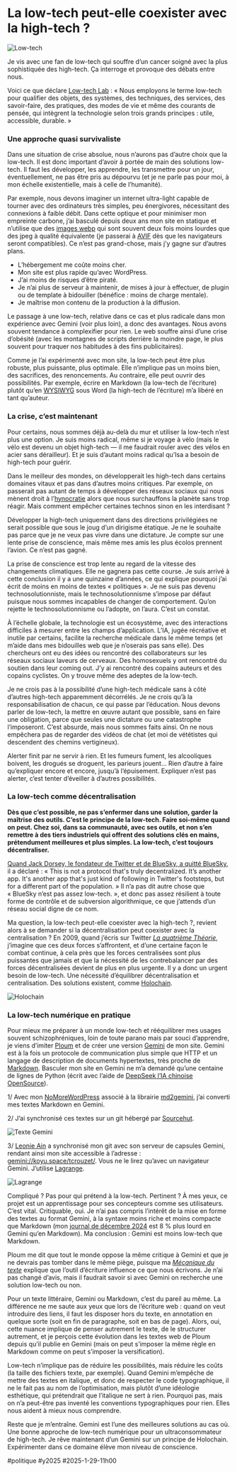 # La low-tech peut-elle coexister avec la high-tech ?

![Low-tech](_i/lowtech.webp)

Je vis avec une fan de low-tech qui souffre d’un cancer soigné avec la plus sophistiquée des high-tech. Ça interroge et provoque des débats entre nous.

Voici ce que déclare [Low-tech Lab](https://lowtechlab.org/fr/la-low-tech) : « Nous employons le terme low-tech pour qualifier des objets, des systèmes, des techniques, des services, des savoir-faire, des pratiques, des modes de vie et même des courants de pensée, qui intègrent la technologie selon trois grands principes : utile, accessible, durable. »

### Une approche quasi survivaliste

Dans une situation de crise absolue, nous n’aurons pas d’autre choix que la low-tech. Il est donc important d’avoir à portée de main des solutions low-tech. Il faut les développer, les apprendre, les transmettre pour un jour, éventuellement, ne pas être pris au dépourvu (et je ne parle pas pour moi, à mon échelle existentielle, mais à celle de l’humanité).

Par exemple, nous devons imaginer un internet ultra-light capable de tourner avec des ordinateurs très simples, peu énergivores, nécessitant des connexions à faible débit. Dans cette optique et pour minimiser mon empreinte carbone, j’ai basculé depuis deux ans mon site en statique et n’utilise que des [images webp](https://fr.wikipedia.org/wiki/WebP) qui sont souvent deux fois moins lourdes que des jpeg à qualité équivalente (je passerai à [AVIF](https://fr.wikipedia.org/wiki/AVIF) dès que les navigateurs seront compatibles). Ce n’est pas grand-chose, mais j’y gagne sur d’autres plans.

* L’hébergement me coûte moins cher.
* Mon site est plus rapide qu’avec WordPress.
* J’ai moins de risques d’être piraté.
* Je n’ai plus de serveur à maintenir, de mises à jour à effectuer, de plugin ou de template à bidouiller (bénéfice : moins de charge mentale).
* Je maîtrise mon contenu de la production à la diffusion.

Le passage à une low-tech, relative dans ce cas et plus radicale dans mon expérience avec Gemini (voir plus loin), a donc des avantages. Nous avons souvent tendance à complexifier pour rien. Le web souffre ainsi d’une crise d’obésité (avec les montagnes de scripts derrière la moindre page, le plus souvent pour traquer nos habitudes à des fins publicitaires).

Comme je l’ai expérimenté avec mon site, la low-tech peut être plus robuste, plus puissante, plus optimale. Elle n’implique pas un moins bien, des sacrifices, des renoncements. Au contraire, elle peut ouvrir des possibilités. Par exemple, écrire en Markdown (la low-tech de l’écriture) plutôt qu’en [WYSIWYG](https://fr.wikipedia.org/wiki/What_you_see_is_what_you_get) sous Word (la high-tech de l’écriture) m’a libéré en tant qu’auteur.

### La crise, c’est maintenant

Pour certains, nous sommes déjà au-delà du mur et utiliser la low-tech n’est plus une option. Je suis moins radical, même si je voyage à vélo (mais le vélo est devenu un objet high-tech — il me faudrait rouler avec des vélos en acier sans dérailleur). Et je suis d’autant moins radical qu’Isa a besoin de high-tech pour guérir.

Dans le meilleur des mondes, on développerait les high-tech dans certains domaines vitaux et pas dans d’autres moins critiques. Par exemple, on passerait pas autant de temps à développer des réseaux sociaux qui nous mènent droit à l’[hynocratie](https://legrandcontinent.eu/fr/2025/01/26/trump-musk-lhypnocratie-ou-lempire-des-fantasmes/) alors que nous surchauffons la planète sans trop réagir. Mais comment empêcher certaines technos sinon en les interdisant ?

Développer la high-tech uniquement dans des directions privilégiées ne serait possible que sous le joug d’un dirigisme étatique. Je ne le souhaite pas parce que je ne veux pas vivre dans une dictature. Je compte sur une lente prise de conscience, mais même mes amis les plus écolos prennent l’avion. Ce n’est pas gagné.

La prise de conscience est trop lente au regard de la vitesse des changements climatiques. Elle ne gagnera pas cette course. Je suis arrivé à cette conclusion il y a une quinzaine d’années, ce qui explique pourquoi j’ai écrit de moins en moins de textes « politiques ». Je ne suis pas devenu technosolutionniste, mais le technosolutionnisme s’impose par défaut puisque nous sommes incapables de changer de comportement. Qu’on rejette le technosolutionnisme ou l’adopte, on l’aura. C’est un constat. 

À l’échelle globale, la technologie est un écosystème, avec des interactions difficiles à mesurer entre les champs d’application. L’IA, jugée récréative et inutile par certains, facilite la recherche médicale dans le même temps (et m’aide dans mes bidouilles web que je n’oserais pas sans elle). Des chercheurs ont eu des idées ou rencontré des collaborateurs sur les réseaux sociaux laveurs de cerveaux. Des homosexuels y ont rencontré du soutien dans leur coming out. J’y ai rencontré des copains auteurs et des copains cyclistes. On y trouve même des adeptes de la low-tech.

Je ne crois pas à la possibilité d’une high-tech médicale sans à côté d’autres high-tech apparemment décorrélés. Je ne crois qu’à la responsabilisation de chacun, ce qui passe par l’éducation. Nous devons parler de low-tech, la mettre en œuvre autant que possible, sans en faire une obligation, parce que seules une dictature ou une catastrophe l’imposeront. C’est absurde, mais nous sommes faits ainsi. On ne nous empêchera pas de regarder des vidéos de chat (et moi de vététistes qui descendent des chemins vertigineux).

Alerter finit par ne servir à rien. Et les fumeurs fument, les alcooliques boivent, les drogués se droguent, les parieurs jouent… Rien d’autre à faire qu’expliquer encore et encore, jusqu’à l’épuisement. Expliquer n’est pas alerter, c’est tenter d’éveiller à d’autres possibilités. 

### La low-tech comme décentralisation

**Dès que c’est possible, ne pas s’enfermer dans une solution, garder la maîtrise des outils. C’est le principe de la low-tech. Faire soi-même quand on peut. Chez soi, dans sa communauté, avec ses outils, et non s’en remettre à des tiers industriels qui offrent des solutions clés en mains, prétendument meilleures et plus simples. La low-tech, c’est toujours décentraliser.**

[Quand Jack Dorsey, le fondateur de Twitter et de BlueSky, a quitté BlueSky](https://www.piratewires.com/p/interview-with-jack-dorsey-mike-solana), il a déclaré : « This is not a protocol that's truly decentralized. It’s another app. It's another app that's just kind of following in Twitter's footsteps, but for a different part of the population. » Il n’a pas dit autre chose que « BlueSky n’est pas assez low-tech. », et donc pas assez résilient à toute forme de contrôle et de subversion algorithmique, ce que j’attends d’un réseau social digne de ce nom.

Ma question, la low-tech peut-elle coexister avec la high-tech ?, revient alors à se demander si la décentralisation peut coexister avec la centralisation ? En 2009, quand j’écris sur Twitter [*La quatrième Théorie*](https://tcrouzet.com/books/la-quatrieme-theorie/la-quatrieme-theorie/), j’imagine que ces deux forces s’affrontent, et d’une certaine façon le combat continue, à cela près que les forces centralisées sont plus puissantes que jamais et que la nécessité de les contrebalancer par des forces décentralisées devient de plus en plus urgente. Il y a donc un urgent besoin de low-tech. Une nécessité d’équilibrer décentralisation et centralisation. Des solutions existent, comme [Holochain](https://developer.holochain.org/concepts/1_the_basics/).

![Holochain](_i/holochain.webp)

### La low-tech numérique en pratique

Pour mieux me préparer à un monde low-tech et rééquilibrer mes usages souvent schizophréniques, loin de toute parano mais par souci d’apprendre, je viens d’imiter [Ploum](https://ploum.net/) et de créer une version [Gemini](https://fr.wikipedia.org/wiki/Gemini_(protocole)) de mon site. Gemini est à la fois un protocole de communication plus simple que HTTP et un langage de description de documents hypertextes, très proche de [Markdown](https://fr.wikipedia.org/wiki/Markdown). Basculer mon site en Gemini ne m’a demandé qu’une centaine de lignes de Python (écrit avec l’aide de [DeepSeek l’IA chinoise OpenSource](https://github.com/deepseek-ai)).

1/ Avec mon [NoMoreWordPress](https://github.com/tcrouzet/NoMoreWordPress) associé à la librairie [md2gemini](https://github.com/makew0rld/md2gemini), j’ai converti mes textes Markdown en Gemini.

2/ J’ai synchronisé ces textes sur un git hébergé par [Sourcehut](https://git.sr.ht/~tcrouzet/tcrouzet/tree).

![Texte Gemini](_i/sourcehut.webp)

3/ [Leonie Ain](https://github.com/koyuawsmbrtn) a synchronisé mon git avec son serveur de capsules Gemini, rendant ainsi mon site accessible à l’adresse : [gemini://koyu.space/tcrouzet/](gemini://koyu.space/tcrouzet/). Vous ne le lirez qu’avec un navigateur Gemini. J’utilise [Lagrange](https://github.com/skyjake/lagrange).

![Lagrange](_i/lagrange.webp)

Compliqué ? Pas pour qui prétend à la low-tech. Pertinent ? À mes yeux, ce projet est un apprentissage pour ses concepteurs comme ses utilisateurs. C’est vital. Critiquable, oui. Je n’ai pas compris l’intérêt de la mise en forme des textes au format Gemini, à la syntaxe moins riche et moins compacte que Markdown (mon [journal de décembre 2024](https://tcrouzet.com/2025/01/02/decembre-2024/) est 8 % plus lourd en Gemini qu’en Markdown). Ma conclusion : Gemini est moins low-tech que Markdown.

Ploum me dit que tout le monde oppose la même critique à Gemini et que je ne devrais pas tomber dans le même piège, puisque ma [*Mécanique du texte*](https://tcrouzet.com/books/la-mecanique-du-texte/) explique que l’outil d’écriture influence ce que nous écrivons. Je n’ai pas changé d’avis, mais il faudrait savoir si avec Gemini on recherche une solution low-tech ou non.

Pour un texte littéraire, Gemini ou Markdown, c’est du pareil au même. La différence ne me saute aux yeux que lors de l’écriture web : quand on veut introduire des liens, il faut les disposer hors du texte, en annotation en quelque sorte (soit en fin de paragraphe, soit en bas de page). Alors, oui, cette nuance implique de penser autrement le texte, de le structurer autrement, et je perçois cette évolution dans les textes web de Ploum depuis qu’il publie en Gemini (mais on peut s’imposer la même règle en Markdown comme on peut s’imposer la versification).

Low-tech n’implique pas de réduire les possibilités, mais réduire les coûts (la taille des fichiers texte, par exemple). Quand Gemini m’empêche de mettre des textes en italique, et donc de respecter le code typographique, il ne le fait pas au nom de l’optimisation, mais plutôt d’une idéologie esthétique, qui prétendrait que l’italique ne sert à rien. Pourquoi pas, mais on n’a peut-être pas inventé les conventions typographiques pour rien. Elles nous aident à mieux nous comprendre.

Reste que je m’entraîne. Gemini est l’une des meilleures solutions au cas où. Une bonne approche de low-tech numérique pour un ultraconsommateur de high-tech. Je rêve maintenant d’un Gemini sur un principe de Holochain. Expérimenter dans ce domaine élève mon niveau de conscience. 

#politique #y2025 #2025-1-29-11h00
